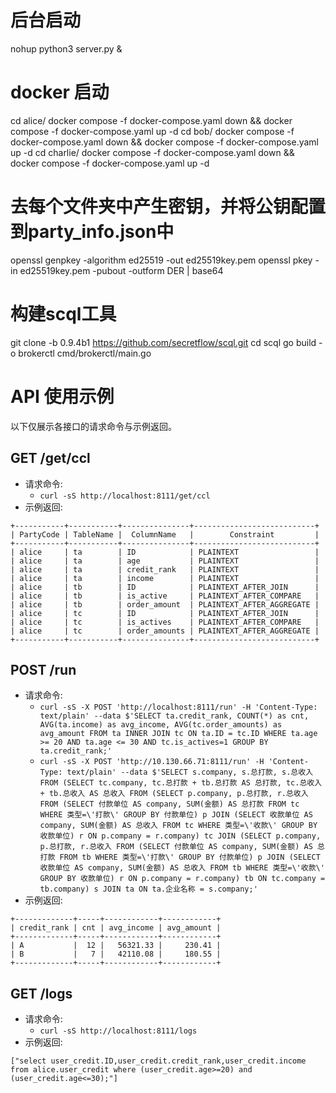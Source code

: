 # 后台启动
nohup python3 server.py &

# docker 启动
 cd alice/
docker compose -f docker-compose.yaml down &&  docker compose -f docker-compose.yaml up -d
 cd bob/
docker compose -f docker-compose.yaml down &&  docker compose -f docker-compose.yaml up -d
 cd charlie/
docker compose -f docker-compose.yaml down &&  docker compose -f docker-compose.yaml up -d


# 去每个文件夹中产生密钥，并将公钥配置到party_info.json中
openssl genpkey -algorithm ed25519 -out ed25519key.pem
openssl pkey -in ed25519key.pem  -pubout -outform DER | base64

# 构建scql工具
git clone -b 0.9.4b1 https://github.com/secretflow/scql.git
cd scql
go build -o brokerctl cmd/brokerctl/main.go


# API 使用示例

以下仅展示各接口的请求命令与示例返回。

## GET /get/ccl
- 请求命令:
  - `curl -sS http://localhost:8111/get/ccl`
- 示例返回:
```
+-----------+-----------+---------------+---------------------------+
| PartyCode | TableName |  ColumnName   |        Constraint         |
+-----------+-----------+---------------+---------------------------+
| alice     | ta        | ID            | PLAINTEXT                 |
| alice     | ta        | age           | PLAINTEXT                 |
| alice     | ta        | credit_rank   | PLAINTEXT                 |
| alice     | ta        | income        | PLAINTEXT                 |
| alice     | tb        | ID            | PLAINTEXT_AFTER_JOIN      |
| alice     | tb        | is_active     | PLAINTEXT_AFTER_COMPARE   |
| alice     | tb        | order_amount  | PLAINTEXT_AFTER_AGGREGATE |
| alice     | tc        | ID            | PLAINTEXT_AFTER_JOIN      |
| alice     | tc        | is_actives    | PLAINTEXT_AFTER_COMPARE   |
| alice     | tc        | order_amounts | PLAINTEXT_AFTER_AGGREGATE |
+-----------+-----------+---------------+---------------------------+
```

## POST /run
- 请求命令:
    - `curl -sS -X POST 'http://localhost:8111/run' -H 'Content-Type: text/plain' --data $'SELECT ta.credit_rank, COUNT(*) as cnt, AVG(ta.income) as avg_income, AVG(tc.order_amounts) as avg_amount FROM ta INNER JOIN tc ON ta.ID = tc.ID WHERE ta.age >= 20 AND ta.age <= 30 AND tc.is_actives=1 GROUP BY ta.credit_rank;'`
    - `curl -sS -X POST 'http://10.130.66.71:8111/run' -H 'Content-Type: text/plain' --data $'SELECT s.company, s.总打款, s.总收入 FROM (SELECT tc.company, tc.总打款 + tb.总打款 AS 总打款, tc.总收入 + tb.总收入 AS 总收入 FROM (SELECT p.company, p.总打款, r.总收入 FROM (SELECT 付款单位 AS company, SUM(金额) AS 总打款 FROM tc WHERE 类型=\'打款\' GROUP BY 付款单位) p JOIN (SELECT 收款单位 AS company, SUM(金额) AS 总收入 FROM tc WHERE 类型=\'收款\' GROUP BY 收款单位) r ON p.company = r.company) tc JOIN (SELECT p.company, p.总打款, r.总收入 FROM (SELECT 付款单位 AS company, SUM(金额) AS 总打款 FROM tb WHERE 类型=\'打款\' GROUP BY 付款单位) p JOIN (SELECT 收款单位 AS company, SUM(金额) AS 总收入 FROM tb WHERE 类型=\'收款\' GROUP BY 收款单位) r ON p.company = r.company) tb ON tc.company = tb.company) s JOIN ta ON ta.企业名称 = s.company;'`
- 示例返回:
```
+-------------+-----+------------+------------+
| credit_rank | cnt | avg_income | avg_amount |
+-------------+-----+------------+------------+
| A           |  12 |   56321.33 |     230.41 |
| B           |   7 |   42110.08 |     180.55 |
+-------------+-----+------------+------------+
```

## GET /logs
- 请求命令:
  - `curl -sS http://localhost:8111/logs`
- 示例返回:
```
["select user_credit.ID,user_credit.credit_rank,user_credit.income from alice.user_credit where (user_credit.age>=20) and (user_credit.age<=30);"]
```